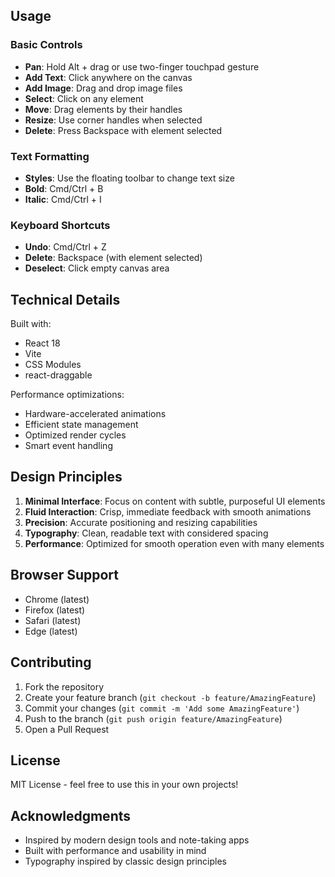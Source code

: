 ## Usage

### Basic Controls
- **Pan**: Hold Alt + drag or use two-finger touchpad gesture
- **Add Text**: Click anywhere on the canvas
- **Add Image**: Drag and drop image files
- **Select**: Click on any element
- **Move**: Drag elements by their handles
- **Resize**: Use corner handles when selected
- **Delete**: Press Backspace with element selected

### Text Formatting
- **Styles**: Use the floating toolbar to change text size
- **Bold**: Cmd/Ctrl + B
- **Italic**: Cmd/Ctrl + I

### Keyboard Shortcuts
- **Undo**: Cmd/Ctrl + Z
- **Delete**: Backspace (with element selected)
- **Deselect**: Click empty canvas area

## Technical Details

Built with:
- React 18
- Vite
- CSS Modules
- react-draggable

Performance optimizations:
- Hardware-accelerated animations
- Efficient state management
- Optimized render cycles
- Smart event handling

## Design Principles

1. **Minimal Interface**: Focus on content with subtle, purposeful UI elements
2. **Fluid Interaction**: Crisp, immediate feedback with smooth animations
3. **Precision**: Accurate positioning and resizing capabilities
4. **Typography**: Clean, readable text with considered spacing
5. **Performance**: Optimized for smooth operation even with many elements

## Browser Support

- Chrome (latest)
- Firefox (latest)
- Safari (latest)
- Edge (latest)

## Contributing

1. Fork the repository
2. Create your feature branch (`git checkout -b feature/AmazingFeature`)
3. Commit your changes (`git commit -m 'Add some AmazingFeature'`)
4. Push to the branch (`git push origin feature/AmazingFeature`)
5. Open a Pull Request

## License

MIT License - feel free to use this in your own projects!

## Acknowledgments

- Inspired by modern design tools and note-taking apps
- Built with performance and usability in mind
- Typography inspired by classic design principles
